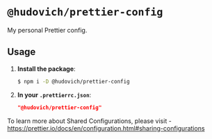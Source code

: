 # `@hudovich/prettier-config`

My personal Prettier config.

## Usage

1. **Install the package**:

   ```zsh
   $ npm i -D @hudovich/prettier-config
   ```

2. **In your `.prettierrc.json`**:

   ```json
   "@hudovich/prettier-config"
   ```

To learn more about Shared Configurations, please visit -
https://prettier.io/docs/en/configuration.html#sharing-configurations
